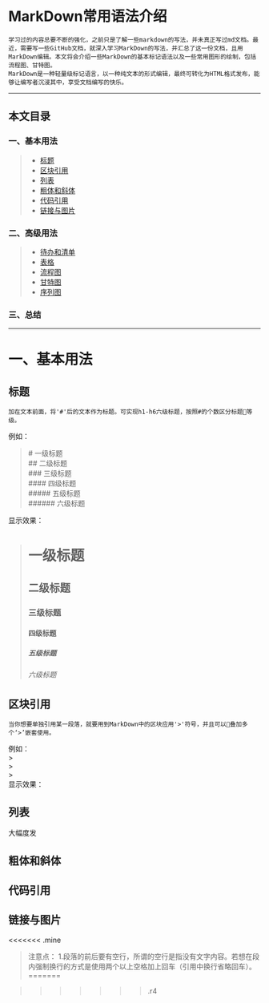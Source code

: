 # MarkDown常用语法介绍
	学习过的内容总要不断的强化，之前只是了解一些markdown的写法，并未真正写过md文档。最近，需要写一些GitHub文档，就深入学习MarkDown的写法，并汇总了这一份文档，且用MarkDown编辑。本文将会介绍一些MarkDown的基本标记语法以及一些常用图形的绘制，包括流程图、甘特图。
	MarkDown是一种轻量级标记语言，以一种纯文本的形式编辑，最终可转化为HTML格式发布，能够让编写者沉浸其中，享受文档编写的快乐。
----
## 本文目录
### 一、基本用法
> * [标题](##标题)
> * [区块引用](##区块引用)
> * [列表](##列表)
> * [粗体和斜体](##粗体和斜体)
> * [代码引用](##代码引用)
> * [链接与图片](##链接与图片)
### 二、高级用法
> * [待办和清单](##待办和清单)
> * [表格](##表格)
> * [流程图](##流程图)
> * [甘特图](##甘特图)
> * [序列图](##序列图)
### 三、总结
----

# 一、基本用法

## 标题
	加在文本前面，将'#'后的文本作为标题。可实现h1-h6六级标题，按照#的个数区分标题等级。
例如：
>	\# 一级标题  
>	\## 二级标题  
>	\### 三级标题  
>	\#### 四级标题  
>	\##### 五级标题  
>	\###### 六级标题  

显示效果：
>	# 一级标题
>	## 二级标题
>	### 三级标题
>	#### 四级标题
>	##### 五级标题
>	###### 六级标题

## 区块引用
	当你想要单独引用某一段落，就要用到MarkDown中的区块应用'>'符号，并且可以叠加多个‘>’嵌套使用。
例如：  
\>  
\>  
\>  
显示效果：

## 列表
大幅度发
## 粗体和斜体

## 代码引用

## 链接与图片

<<<<<<< .mine



>注意点：
1.段落的前后要有空行，所谓的空行是指没有文字内容。若想在段内强制换行的方式是使用两个以上空格加上回车（引用中换行省略回车）。=======
	
	
>>>>>>> .r4

